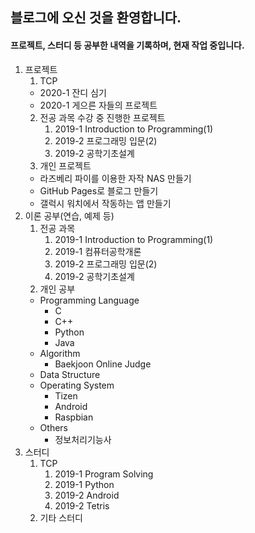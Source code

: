 ﻿---
layout: default
---

## 블로그에 오신 것을 환영합니다.
#### 프로젝트, 스터디 등 공부한 내역을 기록하며, 현재 작업 중입니다.

1. 프로젝트
    1. TCP
      * 2020-1 잔디 심기
      * 2020-1 게으른 자들의 프로젝트
    2. 전공 과목 수강 중 진행한 프로젝트
        1. 2019-1 Introduction to Programming(1)
        2. 2019-2 프로그래밍 입문(2)
        3. 2019-2 공학기초설계
    3. 개인 프로젝트
      * 라즈베리 파이를 이용한 자작 NAS 만들기
      * GitHub Pages로 블로그 만들기
      * 갤럭시 워치에서 작동하는 앱 만들기
2. 이론 공부(연습, 예제 등)
    1. 전공 과목
        1. 2019-1 Introduction to Programming(1)
        2. 2019-1 컴퓨터공학개론
        3. 2019-2 프로그래밍 입문(2)
        4. 2019-2 공학기초설계
    2. 개인 공부
      + Programming Language
        - C
        - C++
        - Python
        - Java
      + Algorithm
          - Baekjoon Online Judge
      + Data Structure
      + Operating System
        - Tizen
        - Android
        - Raspbian
      + Others
        - 정보처리기능사
3. 스터디
    1. TCP
        1. 2019-1 Program Solving
        2. 2019-1 Python
        3. 2019-2 Android
        4. 2019-2 Tetris
    2. 기타 스터디
